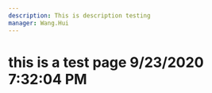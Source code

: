 ```yaml
---
description: This is description testing
manager: Wang.Hui
---
```

# this is a test page 9/23/2020 7:32:04 PM